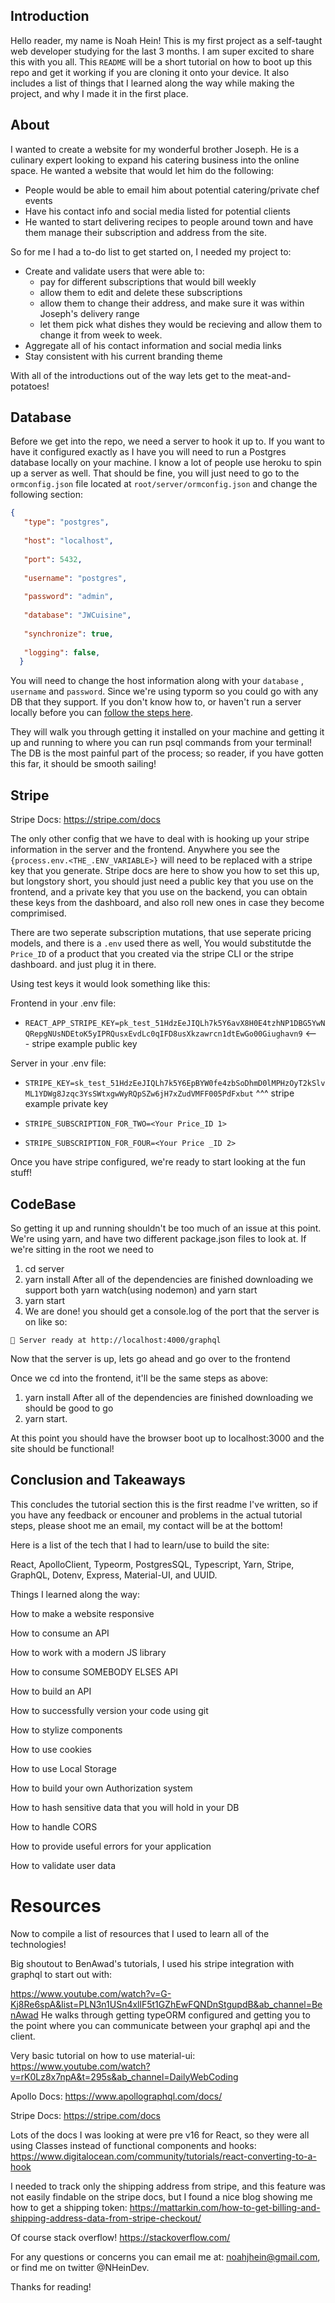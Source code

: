 ## Introduction

Hello reader, my name is Noah Hein! This is my first project as a self-taught web developer studying for the last 3 months. I am super excited to share this with you all. This `README` will be a short tutorial on how to boot up this repo and get it working if you are cloning it onto your device. It also includes a list of things that I learned along the way while making the project, and why I made it in the first place.

## About

I wanted to create a website for my wonderful brother Joseph. He is a culinary expert looking to expand his catering business into the online space. 
He wanted a website that would let him do the following:
* People would be able to email him about potential catering/private chef events
* Have his contact info and social media listed for potential clients
* He wanted to start delivering recipes to people around town and have them manage their subscription and address from the site.

So for me I had a to-do list to get started on, I needed my project to:
* Create and validate users that were able to:
   * pay for different subscriptions that would bill weekly
   * allow them to edit and delete these subscriptions
   * allow them to change their address, and make sure it was within Joseph's delivery range
   * let them pick what dishes they would be recieving and allow them to change it from week to week.
* Aggregate all of his contact information and social media links
* Stay consistent with his current branding theme

With all of the introductions out of the way lets get to the meat-and-potatoes!

## Database

Before we get into the repo, we need a server to hook it up to. If you want to have it configured exactly as I have you will need to run a Postgres database locally on your machine. I know a lot of people use heroku to spin up a server as well. That should be fine, you will just need to go to the `ormconfig.json` file located at `root/server/ormconfig.json` and change the following section:

```json
{
   "type": "postgres",
   
   "host": "localhost",
   
   "port": 5432,
   
   "username": "postgres",
   
   "password": "admin",
   
   "database": "JWCuisine",
   
   "synchronize": true,
   
   "logging": false,
  } 
```

You will need to change the host information along with your ` database ` , ` username `  and ` password `. Since we're using typorm so you could go with any DB that they support. If you don't know how to, or haven't run a server locally before you can [follow the steps here](https://www.tutorialspoint.com/postgresql/).

They will walk you through getting it installed on your machine and getting it up and running to where you can run psql commands from your terminal! The DB is the most painful part of the process; so reader, if you have gotten this far, it should be smooth sailing!

## Stripe

Stripe Docs:
https://stripe.com/docs



The only other config that we have to deal with is hooking up your stripe information in the server and the frontend. Anywhere you see the ` {process.env.<THE_.ENV_VARIABLE>} `
will need to be replaced with a stripe key that you generate. Stripe docs are here to show you how to set this up, but longstory short, you should just need a public key that you use on the frontend, and a private key that you use on the backend, you can obtain these keys from the dashboard, and also roll new ones in case they become comprimised.

There are two seperate subscription mutations, that use seperate pricing models, and there is a `.env` used there as well, You would substitutde the `Price_ID` of a product that you created via the stripe CLI or the stripe dashboard. and just plug it in there.

Using test keys it would look something like this:

 Frontend in your .env file:

* `REACT_APP_STRIPE_KEY=pk_test_51HdzEeJIQLh7k5Y6avX8H0E4tzhNP1DBG5YwNQRepgNUsNDEtoK5yIPRQusxEvdLc0qIFD8usXkzawrcn1dtEwGo00Giughavn9` 
   <--- stripe example public key

 Server in your .env file:

* `STRIPE_KEY=sk_test_51HdzEeJIQLh7k5Y6EpBYW0fe4zbSoDhmD0lMPHzOyT2kSlvML1YDWg8Jzqc3YsSWtxgwWyRQpSZw6jH7xZudVMFF005PdFxbut` 
   ^^^ stripe example private key

* `STRIPE_SUBSCRIPTION_FOR_TWO=<Your Price_ID 1>`

* `STRIPE_SUBSCRIPTION_FOR_FOUR=<Your Price _ID 2>`

Once you have stripe configured, we're ready to start looking at the fun stuff!


## CodeBase

So getting it up and running shouldn't be too much of an issue at this point. We're using yarn, and have two different package.json files to look at. If we're sitting in the root we need to

1. cd server
2. yarn install
After all of the dependencies are finished downloading we support both yarn watch(using nodemon) and yarn start
3. yarn start
4. We are done! you should get a console.log of the port that the server is on like so:

`🚀 Server ready at http://localhost:4000/graphql`

Now that the server is up, lets go ahead and go over to the frontend

Once we cd into the frontend, it'll be the same steps as above:

1. yarn install
After all of the dependencies are finished downloading we should be good to go
2. yarn start.

At this point you should have the browser boot up to localhost:3000 and the site should be functional!

## Conclusion and Takeaways

This concludes the tutorial section this is the first readme I've written, so if you have any feedback or encouner and problems in the actual tutorial steps, please shoot me an email, my contact will be at the bottom!

Here is a list of the tech that I had to learn/use to build the site:

React, ApolloClient, Typeorm, PostgresSQL, Typescript, Yarn, Stripe, GraphQL, Dotenv, Express, Material-UI, and UUID.

Things I learned along the way:

How to make a website responsive

How to consume an API

How to work with a modern JS library

How to consume SOMEBODY ELSES API

How to build an API

How to successfully version your code using git

How to stylize components

How to use cookies

How to use Local Storage

How to build your own Authorization system

How to hash sensitive data that you will hold in your DB

How to handle CORS

How to provide useful errors for your application

How to validate user data

# Resources

Now to compile a list of resources that I used to learn all of the technologies!

Big shoutout to BenAwad's tutorials, I used his stripe integration with graphql to start out with:

https://www.youtube.com/watch?v=G-Kj8Re6spA&list=PLN3n1USn4xllF5t1GZhEwFQNDnStgupdB&ab_channel=BenAwad
He walks through getting typeORM configured and getting you to the point where you can communicate between your graphql api and the client.

Very basic tutorial on how to use material-ui:
https://www.youtube.com/watch?v=rK0Lz8x7npA&t=295s&ab_channel=DailyWebCoding

Apollo Docs:
https://www.apollographql.com/docs/

Stripe Docs:
https://stripe.com/docs

Lots of the docs I was looking at were pre v16 for React, so they were all using Classes instead of functional components and hooks:
https://www.digitalocean.com/community/tutorials/react-converting-to-a-hook

I needed to track only the shipping address from stripe, and this feature was not easily findable on the stripe docs, but I found a nice blog showing me how to get a shipping token:
https://mattarkin.com/how-to-get-billing-and-shipping-address-data-from-stripe-checkout/

Of course stack overflow!
https://stackoverflow.com/

For any questions or concerns you can email me at: noahjhein@gmail.com, or find me on twitter @NHeinDev.

Thanks for reading!
